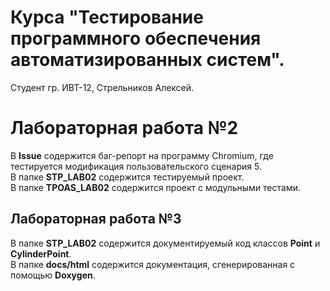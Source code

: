 # Курса "Тестирование программного обеспечения автоматизированных систем".
Студент гр. ИВТ-12, Стрельников Алексей.
# Лабораторная работа №2
В **Issue** содержится баг-репорт на программу Chromium, где тестируется модификация пользовательского сценария 5.  
В папке **STP_LAB02** содержится тестируемый проект.  
В папке **TPOAS_LAB02** содержится проект с модульными тестами.  
## Лабораторная работа №3
В папке **STP_LAB02** содержится документируемый код классов **Point** и **CylinderPoint**.  
В папке **docs/html** содержится документация, сгенерированная с помощью **Doxygen**.  


